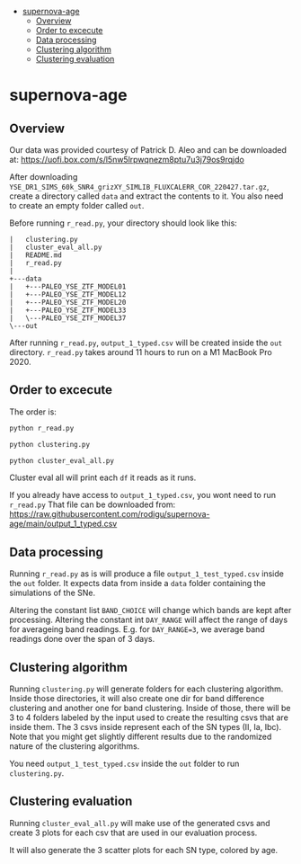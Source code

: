 - [supernova-age](#supernova-age)
  - [Overview](#overview)
  - [Order to excecute](#order-to-excecute)
  - [Data processing](#data-processing)
  - [Clustering algorithm](#clustering-algorithm)
  - [Clustering evaluation](#clustering-evaluation)

# supernova-age

## Overview

Our data was provided courtesy of Patrick D. Aleo and can be downloaded at: https://uofi.box.com/s/l5nw5lrpwqnezm8ptu7u3j79os9rqjdo

After downloading `YSE_DR1_SIMS_60k_SNR4_grizXY_SIMLIB_FLUXCALERR_COR_220427.tar.gz`, create a directory called `data` and extract the contents to it.
You also need to create an empty folder called `out`.

Before running `r_read.py`, your directory should look like this:

```
|   clustering.py
|   cluster_eval_all.py
|   README.md
|   r_read.py
|
+---data
|   +---PALEO_YSE_ZTF_MODEL01
|   +---PALEO_YSE_ZTF_MODEL12
|   +---PALEO_YSE_ZTF_MODEL20
|   +---PALEO_YSE_ZTF_MODEL33
|   \---PALEO_YSE_ZTF_MODEL37
\---out
```

After running `r_read.py`, `output_1_typed.csv` will be created inside the `out` directory.
`r_read.py` takes around 11 hours to run on a M1 MacBook Pro 2020.

## Order to excecute

The order is:

```python
python r_read.py
```

```python
python clustering.py
```

```python
python cluster_eval_all.py
```

Cluster eval all will print each `df` it reads as it runs.

If you already have access to `output_1_typed.csv`, you wont need to run `r_read.py`
That file can be downloaded from: https://raw.githubusercontent.com/rodigu/supernova-age/main/output_1_typed.csv

## Data processing

Running `r_read.py` as is will produce a file `output_1_test_typed.csv` inside the `out` folder.
It expects data from inside a `data` folder containing the simulations of the SNe.

Altering the constant list `BAND_CHOICE` will change which bands are kept after processing.
Altering the constant int `DAY_RANGE` will affect the range of days for averageing band readings.
E.g. for `DAY_RANGE=3`, we average band readings done over the span of 3 days.

## Clustering algorithm

Running `clustering.py` will generate folders for each clustering algorithm. Inside those directories, it will also create one dir for band difference clustering and another one for band clustering. Inside of those, there will be 3 to 4 folders labeled by the input used to create the resulting csvs that are inside them. The 3 csvs inside represent each of the SN types (II, Ia, Ibc).
Note that you might get slightly different results due to the randomized nature of the clustering algorithms.

You need `output_1_test_typed.csv` inside the `out` folder to run `clustering.py`.

## Clustering evaluation

Running `cluster_eval_all.py` will make use of the generated csvs and create 3 plots for each csv that are used in our evaluation process.

It will also generate the 3 scatter plots for each SN type, colored by age.
